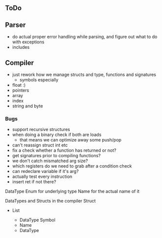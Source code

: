## ToDo

## Parser
* do actual proper error handling while parsing, and figure out what to do with exceptions
* includes

## Compiler
* just rework how we manage structs and type, functions and signatures 
  * symbols especially
* float :)
* pointers
* array
* index
* string and byte

### Bugs
* support recursive structures
* when doing a binary check if both are loads
  * that means we can optimize away some push/pop
* can't reassign struct int etc
* fix a check whether a function has returned or not?
* get signatures prior to compiling functions?
* we don't catch mismatched arg size?
* which registers do we need to grab after a condition check
* can redeclare variable if it's arg?
* actually test every instruction
* insert ret if not there?


DataType 
  Enum for underlying type
  Name for the actual name of it

DataTypes and Structs in the compiler 
Struct 
  * List<StructField>
    * DataType
Symbol
    * Name
    * DataType